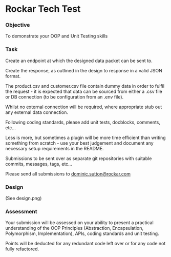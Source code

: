 # Rockar Tech Test

### Objective
To demonstrate your OOP and Unit Testing skills

### Task
Create an endpoint at which the designed data packet can be sent to.  

Create the response, as outlined in the design to response in a valid JSON format.  

The product.csv and customer.csv file contain dummy data in order to fulfil the request - it is expected that data can be sourced from either a .csv file or DB connection (to be configuration from an .env file).  

Whilst no external connection will be required, where appropriate stub out any external data connection.  

Following coding standards, please add unit tests, docblocks, comments, etc… 

Less is more, but sometimes a plugin will be more time efficient than writing something from scratch - use your best judgement and document any necessary setup requirements in the README.  

Submissions to be sent over as separate git repositories with suitable commits, messages, tags, etc… 

Please send all submissions to dominic.sutton@rockar.com  

### Design
(See design.png) 


### Assessment
Your submission will be assessed on your ability to present a practical understanding of the OOP Principles (Abstraction, Encapsulation, Polymorphism, Implementation), APIs, coding standards and unit testing.  

Points will be deducted for any redundant code left over or for any code not fully refactored.


